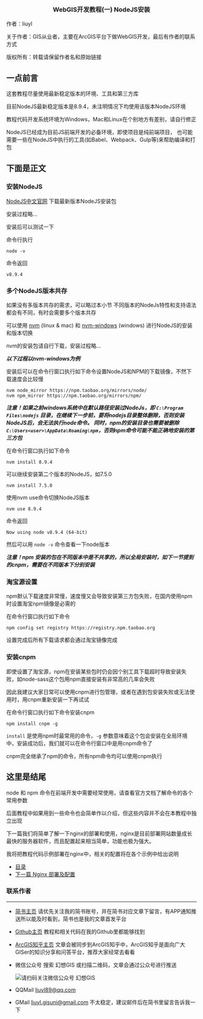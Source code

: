 <div align="center">
  <h3 align="center">WebGIS开发教程(一) NodeJS安装</h3>
</div>

作者：liuyl

关于作者：GIS从业者，主要在ArcGIS平台下做WebGIS开发，最后有作者的联系方式

版权所有：转载请保留作者名和原始链接

## 一点前言

这套教程尽量使用最新稳定版本的环境、工具和第三方库

目前NodeJS最新稳定版本是8.9.4，未注明情况下均使用该版本NodeJS环境

教程代码开发系统环境为Windows，Mac和Linux在个别地方有差别，请自行修正

NodeJS已经成为目前JS前端开发的必备环境，即使项目是纯前端项目，
也可能需要一些在NodeJS中执行的工具(如Babel、Webpack、Gulp等)来帮助编译和打包

## 下面是正文

### 安装NodeJS

[NodeJS中文官网](http://nodejs.cn/download/) 下载最新版本NodeJS安装包

安装过程略...

安装后可以测试一下

命令行执行

```
node -v
```

命令返回

`v8.9.4`

### 多个NodeJS版本共存

如果没有多版本共存的需求，可以略过本小节
不同版本的NodeJs特性和支持语法都会有不同，有时会需要多个版本共存

可以使用 [nvm](https://github.com/creationix/nvm) (linux & mac) 和 [nvm-windows](https://github.com/coreybutler/nvm-windows) (windows) 进行NodeJS的安装和版本切换

nvm的安装包请自行下载，安装过程略...

***以下过程以nvm-windows为例***

安装后可以在命令行窗口执行如下命令设置NodeJS和NPM的下载镜像，不然下载速度会比较慢
```
nvm node_mirror https://npm.taobao.org/mirrors/node/
nvm npm_mirror https://npm.taobao.org/mirrors/npm/
```

***注意！如果之前windows系统中在默认路径安装过NodeJs，即 `C:\Program Files\nodejs` 目录，在继续下一步前，要将nodejs目录整体删除，否则安装NodeJS后，会无法执行node命令。
同时，npm的安装目录也需要被删除 `C:\Users<user>\AppData\Roaming\npm`，否则npm命令可能不能正确地安装的第三方包***

在命令行窗口执行如下命令
```
nvm install 8.9.4
```

可以继续安装第二个版本的NodeJS，如7.5.0
```
nvm install 7.5.0
```

使用nvm use命令切换NodeJS版本
```
nvm use 8.9.4
```
命令返回

`Now using node v8.9.4 (64-bit)`

然后可以用 `node -v` 命令查看一下node版本

***注意！npm 安装的包在不同版本中是不共享的，所以全局安装时，如下一节提到的cnpm，需要在不同版本下分别安装***

### 淘宝源设置

npm默认下载速度非常慢，速度慢又会导致安装第三方包失败，在国内使用npm时设置淘宝npm镜像是必需的

在命令行窗口执行如下命令

```
npm config set registry https://registry.npm.taobao.org
```

设置完成后所有下载请求都会通过淘宝镜像完成

### 安装cnpm

即使设置了淘宝源，npm在安装某些包时仍会因个别工具下载超时导致安装失败，如node-sass这个包用npm直接安装有非常高的几率会失败

因此我建议大家日常可以使用cnpm进行包管理，或者在遇到包安装失败或无法使用时，用cnpm重新安装一下再试试

在命令行窗口执行如下命令安装cnpm

```
npm install cnpm -g
```

`install` 是使用npm时最常用的命令，`-g` 参数意味着这个包会安装在全局环境中，安装成功后，我们就可以在命令行窗口中是用cnpm命令了

cnpm完全继承了npm的命令，所有npm命令均可以使用cnpm执行

## 这里是结尾

node 和 npm 命令在前端开发中需要经常使用，请查看官方文档了解命令的各个常用参数

后面教程中如果用到一些命令也会简单作以介绍，但这些内容并不会在本教程中独立出现

下一篇我们将简单了解一下nginx的部署和使用，nginx是目前部署网站数量成长最快的服务器软件，而且配置起来相当简单，功能也极为强大。

我将把教程代码示例部署在nginx中，相关的配置将在各个示例中给出说明

- [目录](../../README.md)
- [下一篇 Nginx 部署及配置](../../README.md)


### 联系作者

---

- [简书主页](https://www.jianshu.com/u/a33591b39f71) 请优先关注我的简书账号，并在简书对应文章下留言，有APP通知推送所以能及时看到，简书也是我的文章首发平台
- [Github主页](https://github.com/Liuyl89/) 教程和相关代码在我的Github里都能够找到
- [ArcGIS知乎主页](http://zhihu.esrichina.com.cn/people/liuyl) 文章会被同步到ArcGIS知乎中，ArcGIS知乎是面向广大GISer的知识分享和问答平台，推荐大家经常去看看
- 微信公众号 搜索 幻想GIS 或扫描二维码，文章会通过公众号进行推送

    ![请扫码关注微信公众号 幻想GIS](http://upload-images.jianshu.io/upload_images/7292919-4932758f98ba8a3b.jpg?imageMogr2/auto-orient/strip%7CimageView2/2/w/1240)
- QQMail liuyl89@qq.com
- GMail liuyl.gisuni@gmail.com 不太稳定，建议邮件后在简书里留言告诉我一下

